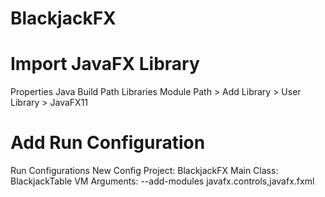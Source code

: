 # BlackjackFX

# Import JavaFX Library
Properties
Java Build Path
Libraries
Module Path > Add Library > User Library > JavaFX11

# Add Run Configuration
Run Configurations
New Config
Project: BlackjackFX 
Main Class: BlackjackTable
VM Arguments: --add-modules javafx.controls,javafx.fxml
